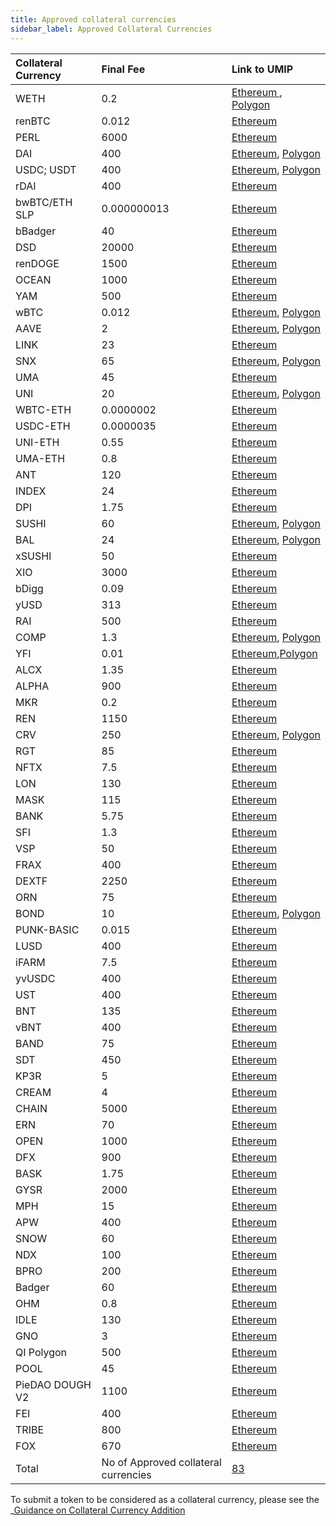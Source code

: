 ```yaml
---
title: Approved collateral currencies
sidebar_label: Approved Collateral Currencies
---
```


|Collateral Currency| Final Fee | Link to UMIP|
|:-------| :-----------| :-----------|
|WETH| 0.2 |  [Ethereum ](https://github.com/UMAprotocol/UMIPs/blob/master/UMIPs/umip-10.md), [Polygon](https://github.com/UMAprotocol/UMIPs/blob/master/UMIPs/umip-113.md)
|renBTC| 0.012 |  [Ethereum](https://github.com/UMAprotocol/UMIPs/blob/master/UMIPs/umip-11.md)
|PERL| 6000 | [Ethereum](https://github.com/UMAprotocol/UMIPs/blob/master/UMIPs/umip-12.md)
|DAI| 400 | [Ethereum](https://github.com/UMAprotocol/UMIPs/blob/master/UMIPs/umip-8.md), [Polygon](https://github.com/UMAprotocol/UMIPs/blob/master/UMIPs/umip-113.md)
|USDC; USDT| 400 | [Ethereum](https://github.com/UMAprotocol/UMIPs/blob/master/UMIPs/umip-18.md), [Polygon](https://github.com/UMAprotocol/UMIPs/blob/master/UMIPs/umip-113.md)
|rDAI| 400 | [Ethereum](https://github.com/UMAprotocol/UMIPs/blob/master/UMIPs/umip-17.md)
|bwBTC/ETH SLP| 0.000000013 | [Ethereum](https://github.com/UMAprotocol/UMIPs/blob/master/UMIPs/umip-35.md)
|bBadger| 40 | [Ethereum](https://github.com/UMAprotocol/UMIPs/blob/master/UMIPs/umip-35.md)
|DSD| 20000 | [Ethereum](https://github.com/UMAprotocol/UMIPs/blob/master/UMIPs/umip-36.md)
|renDOGE| 1500 | [Ethereum](https://github.com/UMAprotocol/UMIPs/blob/master/UMIPs/umip-42.md)
|OCEAN| 1000 | [Ethereum](https://github.com/UMAprotocol/UMIPs/blob/master/UMIPs/umip-43.md)
|YAM| 500 | [Ethereum](https://github.com/UMAprotocol/UMIPs/blob/master/UMIPs/umip-44.md)
|wBTC| 0.012 | [Ethereum](https://github.com/UMAprotocol/UMIPs/blob/master/UMIPs/umip-45.md), [Polygon](https://github.com/UMAprotocol/UMIPs/blob/master/UMIPs/umip-113.md)
|AAVE| 2 | [Ethereum](https://github.com/UMAprotocol/UMIPs/blob/master/UMIPs/umip-56.md), [Polygon](https://github.com/UMAprotocol/UMIPs/blob/master/UMIPs/umip-113.md)
|LINK| 23 | [Ethereum](https://github.com/UMAprotocol/UMIPs/blob/master/UMIPs/umip-56.md)
|SNX| 65 | [Ethereum](https://github.com/UMAprotocol/UMIPs/blob/master/UMIPs/umip-56.md), [Polygon](https://github.com/UMAprotocol/UMIPs/blob/master/UMIPs/umip-113.md)
|UMA| 45 | [Ethereum](https://github.com/UMAprotocol/UMIPs/blob/master/UMIPs/umip-56.md)
|UNI| 20 | [Ethereum](https://github.com/UMAprotocol/UMIPs/blob/master/UMIPs/umip-56.md), [Polygon](https://github.com/UMAprotocol/UMIPs/blob/master/UMIPs/umip-113.md)
|WBTC-ETH| 0.0000002 | [Ethereum](https://github.com/UMAprotocol/UMIPs/blob/master/UMIPs/umip-58.md)
|USDC-ETH| 0.0000035 | [Ethereum](https://github.com/UMAprotocol/UMIPs/blob/master/UMIPs/umip-58.md)
|UNI-ETH| 0.55 | [Ethereum](https://github.com/UMAprotocol/UMIPs/blob/master/UMIPs/umip-58.md)
|UMA-ETH| 0.8 | [Ethereum](https://github.com/UMAprotocol/UMIPs/blob/master/UMIPs/umip-58.md)
|ANT| 120 | [Ethereum](https://github.com/UMAprotocol/UMIPs/blob/master/UMIPs/umip-60.md)
|INDEX| 24 | [Ethereum](https://github.com/UMAprotocol/UMIPs/blob/master/UMIPs/umip-63.md)
|DPI| 1.75 | [Ethereum](https://github.com/UMAprotocol/UMIPs/blob/master/UMIPs/umip-63.md)
|SUSHI| 60 | [Ethereum](https://github.com/UMAprotocol/UMIPs/blob/master/UMIPs/umip-67.md), [Polygon](https://github.com/UMAprotocol/UMIPs/blob/master/UMIPs/umip-113.md)
|BAL| 24 |[Ethereum](https://github.com/UMAprotocol/UMIPs/blob/master/UMIPs/umip-72.md), [Polygon](https://github.com/UMAprotocol/UMIPs/blob/master/UMIPs/umip-113.md)
|xSUSHI| 50 | [Ethereum](https://github.com/UMAprotocol/UMIPs/blob/master/UMIPs/umip-67.md)
|XIO| 3000 | [Ethereum](https://github.com/UMAprotocol/UMIPs/blob/master/UMIPs/umip-70.md)
|bDigg| 0.09 | [Ethereum](https://github.com/UMAprotocol/UMIPs/blob/master/UMIPs/umip-75.md)
|yUSD| 313 | [Ethereum](https://github.com/UMAprotocol/UMIPs/blob/master/UMIPs/umip-77.md)
|RAI| 500 | [Ethereum](https://github.com/UMAprotocol/UMIPs/blob/master/UMIPs/umip-77.md)
|COMP| 1.3 | [Ethereum](https://github.com/UMAprotocol/UMIPs/blob/master/UMIPs/umip-77.md), [Polygon](https://github.com/UMAprotocol/UMIPs/blob/master/UMIPs/umip-113.md)
|YFI| 0.01 | [Ethereum](https://github.com/UMAprotocol/UMIPs/blob/master/UMIPs/umip-77.md),[Polygon](https://github.com/UMAprotocol/UMIPs/blob/master/UMIPs/umip-113.md)
|ALCX| 1.35 | [Ethereum](https://github.com/UMAprotocol/UMIPs/blob/master/UMIPs/umip-77.md)
|ALPHA| 900 | [Ethereum](https://github.com/UMAprotocol/UMIPs/blob/master/UMIPs/umip-77.md)
|MKR| 0.2 | [Ethereum](https://github.com/UMAprotocol/UMIPs/blob/master/UMIPs/umip-77.md)
|REN| 1150 | [Ethereum](https://github.com/UMAprotocol/UMIPs/blob/master/UMIPs/umip-77.md)
|CRV| 250 | [Ethereum](https://github.com/UMAprotocol/UMIPs/blob/master/UMIPs/umip-77.md), [Polygon](https://github.com/UMAprotocol/UMIPs/blob/master/UMIPs/umip-113.md)
|RGT| 85 | [Ethereum](https://github.com/UMAprotocol/UMIPs/blob/master/UMIPs/umip-77.md)
|NFTX| 7.5 | [Ethereum](https://github.com/UMAprotocol/UMIPs/blob/master/UMIPs/umip-77.md)
|LON| 130 | [Ethereum](https://github.com/UMAprotocol/UMIPs/blob/master/UMIPs/umip-82.md)
|MASK| 115 | [Ethereum](https://github.com/UMAprotocol/UMIPs/blob/master/UMIPs/umip-82.md)
|BANK| 5.75 | [Ethereum](https://github.com/UMAprotocol/UMIPs/blob/master/UMIPs/umip-82.md)
|SFI| 1.3 | [Ethereum](https://github.com/UMAprotocol/UMIPs/blob/master/UMIPs/umip-82.md)
|VSP| 50 | [Ethereum](https://github.com/UMAprotocol/UMIPs/blob/master/UMIPs/umip-82.md)
|FRAX| 400 | [Ethereum](https://github.com/UMAprotocol/UMIPs/blob/master/UMIPs/umip-82.md)
|DEXTF| 2250 | [Ethereum](https://github.com/UMAprotocol/UMIPs/blob/master/UMIPs/umip-82.md)
|ORN| 75 | [Ethereum](https://github.com/UMAprotocol/UMIPs/blob/master/UMIPs/umip-82.md)
|BOND| 10 | [Ethereum](https://github.com/UMAprotocol/UMIPs/blob/master/UMIPs/umip-82.md), [Polygon](https://github.com/UMAprotocol/UMIPs/blob/master/UMIPs/umip-113.md)
|PUNK-BASIC| 0.015| [Ethereum](https://github.com/UMAprotocol/UMIPs/blob/master/UMIPs/umip-82.md)
|LUSD| 400 | [Ethereum](https://github.com/UMAprotocol/UMIPs/blob/master/UMIPs/umip-86.md)
|iFARM| 7.5 | [Ethereum](https://github.com/UMAprotocol/UMIPs/blob/master/UMIPs/umip-88.md)
|yvUSDC| 400 | [Ethereum](https://github.com/UMAprotocol/UMIPs/blob/master/UMIPs/umip-93.md)
|UST| 400 | [Ethereum](https://github.com/UMAprotocol/UMIPs/blob/master/UMIPs/umip-94.md)
|BNT| 135 | [Ethereum](https://github.com/UMAprotocol/UMIPs/blob/master/UMIPs/umip-96.md)
|vBNT| 400 | [Ethereum](https://github.com/UMAprotocol/UMIPs/blob/master/UMIPs/umip-96.md)
|BAND| 75 | [Ethereum](https://github.com/UMAprotocol/UMIPs/blob/master/UMIPs/umip-96.md)
|SDT| 450 | [Ethereum](https://github.com/UMAprotocol/UMIPs/blob/master/UMIPs/umip-96.md)
|KP3R| 5 | [Ethereum](https://github.com/UMAprotocol/UMIPs/blob/master/UMIPs/umip-96.md)
|CREAM| 4 | [Ethereum](https://github.com/UMAprotocol/UMIPs/blob/master/UMIPs/umip-96.md)
|CHAIN| 5000 | [Ethereum](https://github.com/UMAprotocol/UMIPs/blob/master/UMIPs/umip-96.md)
|ERN| 70 | [Ethereum](https://github.com/UMAprotocol/UMIPs/blob/master/UMIPs/umip-96.md)
|OPEN| 1000 | [Ethereum](https://github.com/UMAprotocol/UMIPs/blob/master/UMIPs/umip-102.md)
|DFX| 900 | [Ethereum](https://github.com/UMAprotocol/UMIPs/blob/master/UMIPs/umip-104.md)
|BASK| 1.75 | [Ethereum](https://github.com/UMAprotocol/UMIPs/blob/master/UMIPs/umip-105.md)
|GYSR| 2000 | [Ethereum](https://github.com/UMAprotocol/UMIPs/blob/master/UMIPs/umip-111.md)
|MPH| 15 | [Ethereum](https://github.com/UMAprotocol/UMIPs/blob/master/UMIPs/umip-111.md)
|APW| 400 | [Ethereum](https://github.com/UMAprotocol/UMIPs/blob/master/UMIPs/umip-111.md)
|SNOW| 60 | [Ethereum](https://github.com/UMAprotocol/UMIPs/blob/master/UMIPs/umip-111.md)
|NDX| 100 | [Ethereum](https://github.com/UMAprotocol/UMIPs/blob/master/UMIPs/umip-111.md)
|BPRO| 200 | [Ethereum](https://github.com/UMAprotocol/UMIPs/blob/master/UMIPs/umip-115.md)
|Badger| 60 | [Ethereum](https://github.com/UMAprotocol/UMIPs/blob/master/UMIPs/umip-116.md)
|OHM| 0.8 | [Ethereum](https://github.com/UMAprotocol/UMIPs/blob/master/UMIPs/umip-116.md)
|IDLE| 130 | [Ethereum](https://github.com/UMAprotocol/UMIPs/blob/master/UMIPs/umip-116.md)
|GNO| 3 | [Ethereum](https://github.com/UMAprotocol/UMIPs/blob/master/UMIPs/umip-116.md)
|QI Polygon| 500 | [Ethereum](https://github.com/UMAprotocol/UMIPs/blob/master/UMIPs/umip-116.md)
|POOL| 45 | [Ethereum](https://github.com/UMAprotocol/UMIPs/blob/master/UMIPs/umip-116.md)
|PieDAO DOUGH V2| 1100 | [Ethereum](https://github.com/UMAprotocol/UMIPs/blob/master/UMIPs/umip-116.md)
|FEI| 400 | [Ethereum](https://github.com/UMAprotocol/UMIPs/blob/master/UMIPs/umip-116.md)
|TRIBE| 800 | [Ethereum](https://github.com/UMAprotocol/UMIPs/blob/master/UMIPs/umip-116.md)
|FOX| 670 | [Ethereum](https://github.com/UMAprotocol/UMIPs/blob/master/UMIPs/umip-116.md)
|Total| No of Approved collateral currencies | [83](https://docs.umaproject.org/uma-tokenholders/approved-collateral-currencies)


To submit a token to be considered as a collateral currency, please see the _[Guidance on Collateral Currency Addition](uma-tokenholders/guidence-on-collateral-currency-addition.md)
